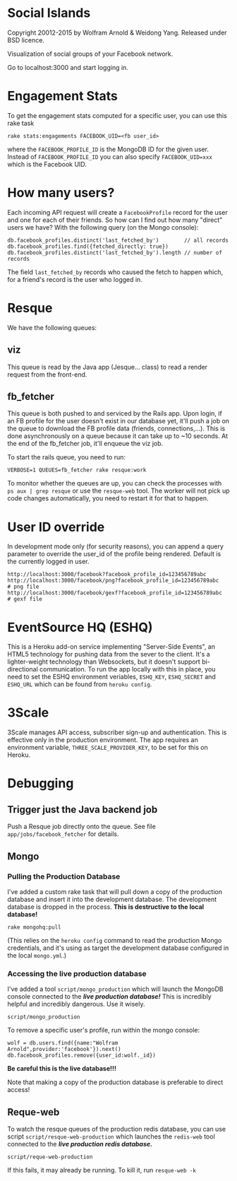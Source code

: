 Social Islands
==============

Copyright 20012-2015 by Wolfram Arnold & Weidong Yang. Released under BSD licence.

Visualization of social groups of your Facebook network.

Go to localhost:3000 and start logging in.

Engagement Stats
================

To get the engagement stats computed for a specific user, you can use this rake task

    rake stats:engagements FACEBOOK_UID=<fb user_id>

where the `FACEBOOK_PROFILE_ID` is the MongoDB ID for the given user. Instead of `FACEBOOK_PROFILE_ID` you can also
specify `FACEBOOK_UID=xxx` which is the Facebook UID.

How many users?
===============

Each incoming API request will create a `FacebookProfile` record for the user and one for each of their friends. So
how can I find out how many "direct" users we have?  With the following query (on the Mongo console):

    db.facebook_profiles.distinct('last_fetched_by')        // all records
    db.facebook_profiles.find({fetched_directly: true})
    db.facebook_profiles.distinct('last_fetched_by').length // number of records

The field `last_fetched_by` records who caused the fetch to happen which, for a friend's record is the user who logged in.


Resque
======

We have the following queues:

viz
---

This queue is read by the Java app (Jesque... class) to read a render request from the front-end.

fb_fetcher
-----------

This queue is both pushed to and serviced by the Rails app. Upon login, if an FB profile
for the user doesn't exist in our database yet, it'll push a job on the queue to download
the FB profile data (friends, connections,...). This is done asynchronously on a queue
because it can take up to ~10 seconds. At the end of the fb_fetcher job, it'll enqueue
the viz job.

To start the rails queue, you need to run:

    VERBOSE=1 QUEUES=fb_fetcher rake resque:work

To monitor whether the queues are up, you can check the processes with `ps aux | grep resque` or use
the `resque-web` tool. The worker will not pick up code changes automatically, you need to restart it for
that to happen.

User ID override
================

In development mode only (for security reasons), you can append a query parameter to override
the user_id of the profile being rendered. Default is the currently logged in user.

    http://localhost:3000/facebook?facebook_profile_id=123456789abc
    http://localhost:3000/facebook/png?facebook_profile_id=123456789abc     # png file
    http://localhost:3000/facebook/gexf?facebook_profile_id=123456789abc    # gexf file


EventSource HQ (ESHQ)
=====================

This is a Heroku add-on service implementing "Server-Side Events", an HTML5 technology for pushing data from
the sever to the client. It's a lighter-weight technology than Websockets, but it doesn't support bi-directional
communication. To run the app locally with this in place, you need to set the ESHQ environment veriables,
`ESHQ_KEY`, `ESHQ_SECRET` and `ESHQ_URL` which can be found from `heroku config`.

3Scale
======

3Scale manages API access, subscriber sign-up and authentication. This is effective only in the production environment.
The app requires an environment variable, `THREE_SCALE_PROVIDER_KEY`, to be set for this on Heroku.


Debugging
=========

Trigger just the Java backend job
---------------------------------

Push a Resque job directly onto the queue. See file `app/jobs/facebook_fetcher` for details.


Mongo
-----

### Pulling the Production Database

I've added a custom rake task that will pull down a copy of the production database and insert
it into the development database. The development database is dropped in the process.
**This is destructive to the local database!**

    rake mongohq:pull

(This relies on the `heroku config` command to read the production Mongo credentials, and
it's using as target the development database configured in the local `mongo.yml`.)

### Accessing the live production database

I've added a tool `script/mongo_production` which will launch the MongoDB console
connected to the ***live production database!*** This is incredibly helpful and
incredibly dangerous. Use it wisely.

    script/mongo_production

To remove a specific user's profile, run within the mongo console:

    wolf = db.users.find({name:"Wolfram Arnold",provider:'facebook'}).next()
    db.facebook_profiles.remove({user_id:wolf._id})

**Be careful this is the live database!!!**

Note that making a copy of the production database is preferable to direct access!


Reque-web
---------

To watch the resque queues of the production redis database, you can use script `script/resque-web-production`
which launches the `redis-web` tool connected to the ***live production redis database.***

    script/reque-web-production

If this fails, it may already be running. To kill it, run `resque-web -k`

